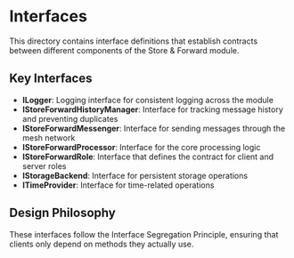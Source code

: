 # Interfaces

This directory contains interface definitions that establish contracts between different components of the Store & Forward module.

## Key Interfaces

- **ILogger**: Logging interface for consistent logging across the module
- **IStoreForwardHistoryManager**: Interface for tracking message history and preventing duplicates
- **IStoreForwardMessenger**: Interface for sending messages through the mesh network
- **IStoreForwardProcessor**: Interface for the core processing logic
- **IStoreForwardRole**: Interface that defines the contract for client and server roles
- **IStorageBackend**: Interface for persistent storage operations
- **ITimeProvider**: Interface for time-related operations

## Design Philosophy

These interfaces follow the Interface Segregation Principle, ensuring that clients only depend on methods they actually use.
